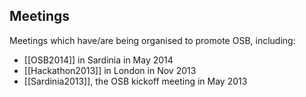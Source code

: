 Meetings
--------

Meetings which have/are being organised to promote OSB, including:

-   [[OSB2014]] in Sardinia in May 2014
-   [[Hackathon2013]] in London in Nov 2013
-   [[Sardinia2013]], the OSB kickoff meeting in May 2013
